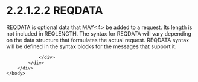<html dir="LTR" xmlns:mshelp="http://msdn.microsoft.com/mshelp" xmlns:ddue="http://ddue.schemas.microsoft.com/authoring/2003/5" xmlns:xlink="http://www.w3.org/1999/xlink" xmlns:tool="http://www.microsoft.com/tooltip">
    <head>
        <meta http-equiv="Content-Type" content="text/html; CHARSET=utf-8"></meta>
        <meta name="save" content="history"></meta>
        <title>2.2.1.2.2 REQDATA</title>
        <xml>
            <mshelp:toctitle title="2.2.1.2.2 REQDATA"></mshelp:toctitle>
            <mshelp:rltitle title="[MS-SSAS8]: REQDATA"></mshelp:rltitle>
            <mshelp:keyword index="A" term="9e8f10a1-0958-435d-b2e5-fde033b102cb"></mshelp:keyword>
            <mshelp:attr name="DCSext.ContentType" value="open specification"></mshelp:attr>
            <mshelp:attr name="AssetID" value="9e8f10a1-0958-435d-b2e5-fde033b102cb"></mshelp:attr>
            <mshelp:attr name="TopicType" value="kbRef"></mshelp:attr>
            <mshelp:attr name="DCSext.Title" value="[MS-SSAS8]: REQDATA" />
        </xml>
    </head>
    <body>
        <div id="header">
            <h1 class="heading">2.2.1.2.2 REQDATA</h1>
        </div>
        <div id="mainSection">
            <div id="mainBody">
                <div id="allHistory" class="saveHistory"></div>
                <div id="sectionSection0" class="section" name="collapseableSection">
                    

<p>REQDATA is optional data that MAY<a id="Appendix_A_Target_4"></a><a href="05c9e5c4-4566-418c-a56e-69fca8d73f4b.html#Appendix_A_4" aria-label="Product behavior note 4">&lt;4&gt;</a> be added to a request. Its length
is not included in REQLENGTH. The syntax for REQDATA will vary depending on the
data structure that formulates the actual request. REQDATA syntax will be
defined in the syntax blocks for the messages that support it.</p>


                </div>
            </div>
        </div>
    </body>
</html>